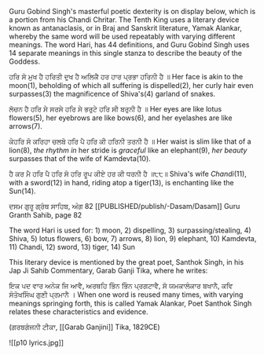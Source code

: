 Guru Gobind Singh's masterful poetic dexterity is on display below, which is a portion from his Chandi Chritar. The Tenth King uses a literary device known as antanaclasis, or in Braj and Sanskrit literature, Yamak Alankar, whereby the same word will be used repeatably with varying different meanings. The word Hari, has 44 definitions, and Guru Gobind Singh uses 14 separate meanings in this single stanza to describe the beauty of the Goddess.

ਹਰਿ ਸੋ ਮੁਖ ਹੈ ਹਰਿਤੀ ਦੁਖ ਹੈ ਅਲਿਕੈ ਹਰ ਹਾਰ ਪ੍ਰਭਾ ਹਰਿਨੀ ਹੈ ॥
Her face is akin to the moon(1), beholding of which all suffering is dispelled(2), her curly hair even surpasses(3) the magnificence of Shiva's(4) garland of snakes.

ਲੋਚਨ ਹੈ ਹਰਿ ਸੇ ਸਰਸੇ ਹਰਿ ਸੇ ਭਰੁਟੇ ਹਰਿ ਸੀ ਬਰੁਨੀ ਹੈ ॥
Her eyes are like lotus flowers(5), her eyebrows are like bows(6), and her eyelashes are like arrows(7).

ਕੇਹਰਿ ਸੋ ਕਰਿਹਾ ਚਲਬੋ ਹਰਿ ਪੈ ਹਰਿ ਕੀ ਹਰਿਨੀ ਤਰਨੀ ਹੈ ॥
Her waist is slim like that of a lion(8), *the rhythm in* her stride is *graceful* like an elephant(9), *her beauty* surpasses that of the wife of Kamdevta(10).

ਹੈ ਕਰ ਮੈ ਹਰਿ ਪੈ ਹਰਿ ਸੋ ਹਰਿ ਰੂਪ ਕੀਏ ਹਰ ਕੀ ਧਰਨੀ ਹੈ ॥੮੮॥
Shiva's wife *Chandi*(11), with a sword(12) in hand, riding atop a tiger(13), is enchanting like the Sun(14).

ਦਸਮ ਗੁਰੂ ਗ੍ਰੰਥ ਸਾਹਿਬ, ਅੰਗ 82
[[PUBLISHED/publish/-Dasam/Dasam]] Guru Granth Sahib, page 82

The word Hari is used for: 1) moon, 2) dispelling, 3) surpassing/stealing, 4) Shiva, 5) lotus flowers, 6) bow, 7) arrows, 8) lion, 9) elephant, 10) Kamdevta, 11) Chandi, 12) sword, 13) tiger, 14) Sun

This literary device is mentioned by the great poet, Santhok Singh, in his Jap Ji Sahib Commentary, Garab Ganji Tika, where he writes:

ਇਕ ਪਦ ਵਾਰ ਅਨੇਕ ਜਿ ਆਵੈ, ਅਰਥਹਿ ਭਿੰਨ ਭਿੰਨ ਪ੍ਰਗਟਾਵੈ, ਸੋ ਯਮਕਾਲੰਕਾਰ ਬਖਾਨੈ, ਕਵਿ ਸੰਤੋਖਸਿੰਘ ਗੁਣੀ ਪ੍ਰਮਾਨੈ ।
When one word is reused many times, with varying meanings springing forth, this is called Yamak Alankar, Poet Santhok Singh relates these characteristics and evidence.

(ਗਰਬਗੰਜਨੀ ਟੀਕਾ, [[Garab Ganjini]] Tika, 1829CE)

![[p10 lyrics.jpg]]